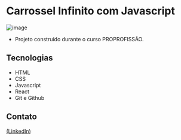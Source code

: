 # Carrossel Infinito com Javascript

![image](https://github.com/JoaoEduSB/Carrossel_InfinitoCom_Javascript/assets/146045770/d131e4a6-51e8-4e27-afae-72e1e4b24bd3)

- Projeto construído durante o curso PROPROFISSÃO.

## Tecnologias

- HTML
- CSS
- Javascript
- React
- Git e Github

## Contato
[(LinkedIn)](https://www.linkedin.com/in/joaoedusb/)
